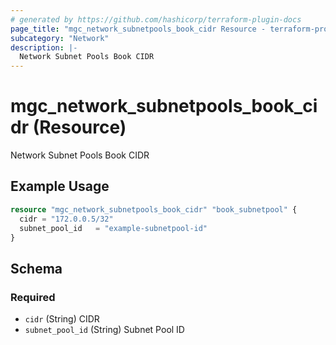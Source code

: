 ```yaml
---
# generated by https://github.com/hashicorp/terraform-plugin-docs
page_title: "mgc_network_subnetpools_book_cidr Resource - terraform-provider-mgc"
subcategory: "Network"
description: |-
  Network Subnet Pools Book CIDR
---
```


# mgc_network_subnetpools_book_cidr (Resource)

Network Subnet Pools Book CIDR

## Example Usage

```terraform
resource "mgc_network_subnetpools_book_cidr" "book_subnetpool" {
  cidr = "172.0.0.5/32"
  subnet_pool_id   = "example-subnetpool-id"
}
```

<!-- schema generated by tfplugindocs -->
## Schema

### Required

- `cidr` (String) CIDR
- `subnet_pool_id` (String) Subnet Pool ID
